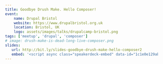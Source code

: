 ```yaml
---
title: Goodbye Drush Make. Hello Composer!
event:
    name: Drupal Bristol
    website: https://www.drupalbristol.org.uk
    location: Bristol, UK
    logo: assets/images/talks/drupalcamp-bristol.png
tags: ['meetup', 'drupal', 'composer']
# image: drush-make-is-dead-long-live-composer.png
slides:
   url: http://bit.ly/slides-goodbye-drush-make-hello-composer2
   embed: '<script async class="speakerdeck-embed" data-id="1c1e0e129ab34816bd4c4edb5f6642c2" data-ratio="1.37081659973226" src="//speakerdeck.com/assets/embed.js"></script>'
---
```

